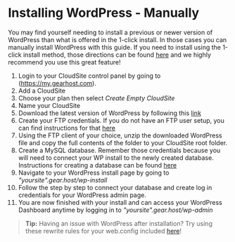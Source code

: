 Installing WordPress - Manually
==================


You may find yourself needing to install a previous or newer version of WordPress than what is offered in the 1-click install. In those cases you can manually install WordPress with this guide. If you need to install using the 1-click install method, those directions can be found [here](https://here.com) and we highly recommend you use this great feature!

 1. Login to your CloudSite control panel by going to
    (https://my.gearhost.com). 
 2.  Add a CloudSite
 3. Choose your plan then select *Create Empty CloudSite*
 4. Name your CloudSite
 5. Download the latest version of WordPress by following this [link](https://wordpress.org/download/)
 6. Create your FTP credentials. If you do not have an FTP user setup, you can find instructions for that [here](https://my.gearhost.com)
 7. Using the FTP client of your choice, unzip the downloaded WordPress file and copy the full contents of the folder to your CloudSite root folder.
 8. Create a MySQL database. Remember those credentials because you will need to connect your WP install to the newly created database. Instructions for creating a database can be found [here](https://www.gearhost.com/documentation/create-a-database)
 9. Navigate to your WordPress install page by going to *"yoursite".gear.host/wp-install*
 10. Follow the step by step to connect your database and create log in credentials for your WordPress admin page.
 11. You are now finished with your install and can access your WordPress Dashboard anytime by logging in to *"yoursite".gear.host/wp-admin*

>**Tip:** Having an issue with WordPress after installation? Try using these rewrite rules for your web.config included [here](https://www.gearhost.com/documentation/troubleshooting-wordpress-and-php)!